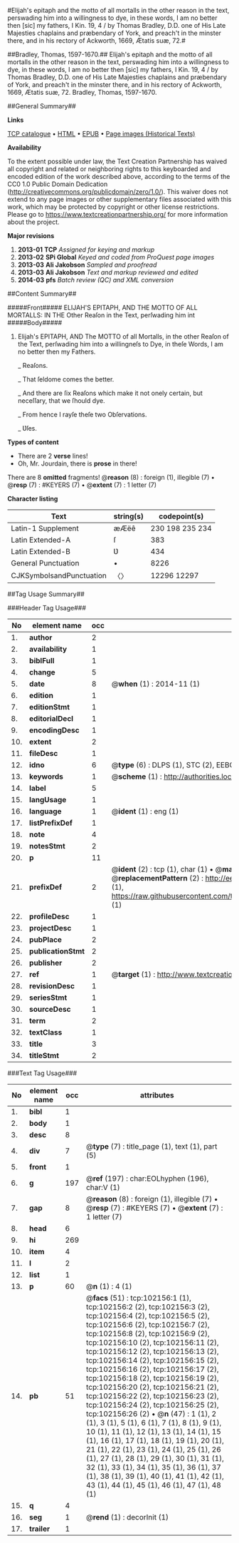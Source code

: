 #Elijah's epitaph and the motto of all mortalls in the other reason in the text, perswading him into a willingness to dye, in these words, I am no better then [sic] my fathers, I Kin. 19, 4 / by Thomas Bradley, D.D. one of His Late Majesties chaplains and præbendary of York, and preach't in the minster there, and in his rectory of Ackworth, 1669, Ætatis suæ, 72.#

##Bradley, Thomas, 1597-1670.##
Elijah's epitaph and the motto of all mortalls in the other reason in the text, perswading him into a willingness to dye, in these words, I am no better then [sic] my fathers, I Kin. 19, 4 / by Thomas Bradley, D.D. one of His Late Majesties chaplains and præbendary of York, and preach't in the minster there, and in his rectory of Ackworth, 1669, Ætatis suæ, 72.
Bradley, Thomas, 1597-1670.

##General Summary##

**Links**

[TCP catalogue](http://www.ota.ox.ac.uk/tcp/)  • 
[HTML](http://tei.it.ox.ac.uk/tcp/Texts-HTML/free/A29/A29117.html)  • 
[EPUB](http://tei.it.ox.ac.uk/tcp/Texts-EPUB/free/A29/A29117.epub) • 
[Page images (Historical Texts)](https://historicaltexts.jisc.ac.uk/eebo-14173070e)

**Availability**

To the extent possible under law, the Text Creation Partnership has waived all copyright and related or neighboring rights to this keyboarded and encoded edition of the work described above, according to the terms of the CC0 1.0 Public Domain Dedication (http://creativecommons.org/publicdomain/zero/1.0/). This waiver does not extend to any page images or other supplementary files associated with this work, which may be protected by copyright or other license restrictions. Please go to https://www.textcreationpartnership.org/ for more information about the project.

**Major revisions**

1. __2013-01__ __TCP__ *Assigned for keying and markup*
1. __2013-02__ __SPi Global__ *Keyed and coded from ProQuest page images*
1. __2013-03__ __Ali Jakobson__ *Sampled and proofread*
1. __2013-03__ __Ali Jakobson__ *Text and markup reviewed and edited*
1. __2014-03__ __pfs__ *Batch review (QC) and XML conversion*

##Content Summary##

#####Front#####
ELIJAH'S EPITAPH, AND THE MOTTO OF ALL MORTALLS: IN THE Other Reaſon in the Text, perſwading him int
#####Body#####

1. Elijah's EPITAPH, AND The MOTTO of all Mortalls, in the other Reaſon of the Text, perſwading him into a willingneſs to Dye, in theſe Words, I am no better then my Fathers.

    _ Reaſons.

    _ That ſeldome comes the better.

    _ And there are ſix Reaſons which make it not onely certain, but neceſſary, that we ſhould dye.

    _ From hence I rayſe theſe two Obſervations.

    _ Ʋſes.

**Types of content**

  * There are 2 **verse** lines!
  * Oh, Mr. Jourdain, there is **prose** in there!

There are 8 **omitted** fragments! 
 @__reason__ (8) : foreign (1), illegible (7)  •  @__resp__ (7) : #KEYERS (7)  •  @__extent__ (7) : 1 letter (7)

**Character listing**


|Text|string(s)|codepoint(s)|
|---|---|---|
|Latin-1 Supplement|æÆëê|230 198 235 234|
|Latin Extended-A|ſ|383|
|Latin Extended-B|Ʋ|434|
|General Punctuation|•|8226|
|CJKSymbolsandPunctuation|〈〉|12296 12297|

##Tag Usage Summary##

###Header Tag Usage###

|No|element name|occ|attributes|
|---|---|---|---|
|1.|__author__|2||
|2.|__availability__|1||
|3.|__biblFull__|1||
|4.|__change__|5||
|5.|__date__|8| @__when__ (1) : 2014-11 (1)|
|6.|__edition__|1||
|7.|__editionStmt__|1||
|8.|__editorialDecl__|1||
|9.|__encodingDesc__|1||
|10.|__extent__|2||
|11.|__fileDesc__|1||
|12.|__idno__|6| @__type__ (6) : DLPS (1), STC (2), EEBO-CITATION (1), OCLC (1), VID (1)|
|13.|__keywords__|1| @__scheme__ (1) : http://authorities.loc.gov/ (1)|
|14.|__label__|5||
|15.|__langUsage__|1||
|16.|__language__|1| @__ident__ (1) : eng (1)|
|17.|__listPrefixDef__|1||
|18.|__note__|4||
|19.|__notesStmt__|2||
|20.|__p__|11||
|21.|__prefixDef__|2| @__ident__ (2) : tcp (1), char (1)  •  @__matchPattern__ (2) : ([0-9\-]+):([0-9IVX]+) (1), (.+) (1)  •  @__replacementPattern__ (2) : http://eebo.chadwyck.com/downloadtiff?vid=$1&page=$2 (1), https://raw.githubusercontent.com/textcreationpartnership/Texts/master/tcpchars.xml#$1 (1)|
|22.|__profileDesc__|1||
|23.|__projectDesc__|1||
|24.|__pubPlace__|2||
|25.|__publicationStmt__|2||
|26.|__publisher__|2||
|27.|__ref__|1| @__target__ (1) : http://www.textcreationpartnership.org/docs/. (1)|
|28.|__revisionDesc__|1||
|29.|__seriesStmt__|1||
|30.|__sourceDesc__|1||
|31.|__term__|2||
|32.|__textClass__|1||
|33.|__title__|3||
|34.|__titleStmt__|2||


###Text Tag Usage###

|No|element name|occ|attributes|
|---|---|---|---|
|1.|__bibl__|1||
|2.|__body__|1||
|3.|__desc__|8||
|4.|__div__|7| @__type__ (7) : title_page (1), text (1), part (5)|
|5.|__front__|1||
|6.|__g__|197| @__ref__ (197) : char:EOLhyphen (196), char:V (1)|
|7.|__gap__|8| @__reason__ (8) : foreign (1), illegible (7)  •  @__resp__ (7) : #KEYERS (7)  •  @__extent__ (7) : 1 letter (7)|
|8.|__head__|6||
|9.|__hi__|269||
|10.|__item__|4||
|11.|__l__|2||
|12.|__list__|1||
|13.|__p__|60| @__n__ (1) : 4 (1)|
|14.|__pb__|51| @__facs__ (51) : tcp:102156:1 (1), tcp:102156:2 (2), tcp:102156:3 (2), tcp:102156:4 (2), tcp:102156:5 (2), tcp:102156:6 (2), tcp:102156:7 (2), tcp:102156:8 (2), tcp:102156:9 (2), tcp:102156:10 (2), tcp:102156:11 (2), tcp:102156:12 (2), tcp:102156:13 (2), tcp:102156:14 (2), tcp:102156:15 (2), tcp:102156:16 (2), tcp:102156:17 (2), tcp:102156:18 (2), tcp:102156:19 (2), tcp:102156:20 (2), tcp:102156:21 (2), tcp:102156:22 (2), tcp:102156:23 (2), tcp:102156:24 (2), tcp:102156:25 (2), tcp:102156:26 (2)  •  @__n__ (47) : 1 (1), 2 (1), 3 (1), 5 (1), 6 (1), 7 (1), 8 (1), 9 (1), 10 (1), 11 (1), 12 (1), 13 (1), 14 (1), 15 (1), 16 (1), 17 (1), 18 (1), 19 (1), 20 (1), 21 (1), 22 (1), 23 (1), 24 (1), 25 (1), 26 (1), 27 (1), 28 (1), 29 (1), 30 (1), 31 (1), 32 (1), 33 (1), 34 (1), 35 (1), 36 (1), 37 (1), 38 (1), 39 (1), 40 (1), 41 (1), 42 (1), 43 (1), 44 (1), 45 (1), 46 (1), 47 (1), 48 (1)|
|15.|__q__|4||
|16.|__seg__|1| @__rend__ (1) : decorInit (1)|
|17.|__trailer__|1||
